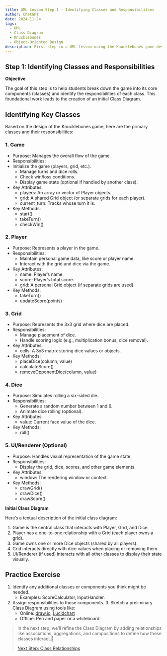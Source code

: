 ```yaml
---
title: UML Lesson Step 1 - Identifying Classes and Responsibilities
author: ChatGPT
date: 2024-11-24
tags:
  - UML
  - Class Diagram
  - Knucklebones
  - Object-Oriented Design
description: First step in a UML lesson using the Knucklebones game design, focusing on identifying key classes and their responsibilities to create a foundational class diagram.
---
```


## Step 1: Identifying Classes and Responsibilities

**Objective**

The goal of this step is to help students break down the game into its core components (classes) and identify the responsibilities of each class. This foundational work leads to the creation of an initial Class Diagram.

## Identifying Key Classes

Based on the design of the Knucklebones game, here are the primary classes and their responsibilities:

### 1. Game

- Purpose: Manages the overall flow of the game.
- Responsibilities:
- Initialize the game (players, grid, etc.).
  - Manage turns and dice rolls.
  - Check win/loss conditions.
  - Display game state (optional if handled by another class).
- Key Attributes:
  - players: An array or vector of Player objects.
  - grid: A shared Grid object (or separate grids for each player).
  - current_turn: Tracks whose turn it is.
- Key Methods:
  - start()
  - takeTurn()
  - checkWin()

### 2. Player

- Purpose: Represents a player in the game.
- Responsibilities:
  - Maintain personal game data, like score or player name.
  - Interact with the grid and dice via the game.
- Key Attributes:
  - name: Player’s name.
  - score: Player’s total score.
  - grid: A personal Grid object (if separate grids are used).
- Key Methods:
  - takeTurn()
  - updateScore(points)

### 3. Grid

- Purpose: Represents the 3x3 grid where dice are placed.
- Responsibilities:
  - Manage placement of dice.
  - Handle scoring logic (e.g., multiplication bonus, dice removal).
- Key Attributes:
  - cells: A 3x3 matrix storing dice values or objects.
- Key Methods:
  - placeDice(column, value)
  - calculateScore()
  - removeOpponentDice(column, value)

### 4. Dice

- Purpose: Simulates rolling a six-sided die.
- Responsibilities:
  - Generate a random number between 1 and 6.
  - Animate dice rolling (optional).
- Key Attributes:
  - value: Current face value of the dice.
- Key Methods:
  - roll()

### 5. UI/Renderer (Optional)

- Purpose: Handles visual representation of the game state.
- Responsibilities:
  - Display the grid, dice, scores, and other game elements.
- Key Attributes:
  - window: The rendering window or context.
- Key Methods:
  - drawGrid()
  - drawDice()
  - drawScore()

**Initial Class Diagram**

Here’s a textual description of the initial class diagram:

1. Game is the central class that interacts with Player, Grid, and Dice.
2. Player has a one-to-one relationship with a Grid (each player owns a grid).
3. Game owns one or more Dice objects (shared by all players).
4. Grid interacts directly with dice values when placing or removing them.
5. UI/Renderer (if used) interacts with all other classes to display their state visually.

## Practice Exercise

1. Identify any additional classes or components you think might be needed.
   - Examples: ScoreCalculator, InputHandler.
2. Assign responsibilities to those components. 3. Sketch a preliminary Class Diagram using tools like:
   - Online: [draw.io](https://draw.io), [Lucidchart](https://lucidchart.com)
   - Offline: Pen and paper or a whiteboard.

> In the next step, we’ll refine the Class Diagram by adding relationships like associations, aggregations, and compositions to define how these classes interact.🚀
>
>[Next Step: Class Relationships](./Step-02.md)
